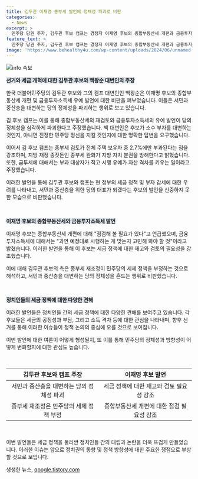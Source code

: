 ```yaml
---
title: 김두관 이재명 종부세 발언에 정체성 파괴로 비판
categories:
  - News
excerpt: >
  민주당 당권 주자, 김두관 후보 캠프는 경쟁자 이재명 후보의 종합부동산세 개편과 금융투자소득세 유예 발언을 비판했다. 백왕순 대변인은 이를 통해 후보의 민주당 정체성 파괴와 소수 부자 우대를 비난하며, 윤석열 정권의 부자 감세 문제와 연관시켜 후보를 비판했다. 이에 대해 이재명 후보는 종부세와 금투세에 대한 재검토를 언급하며 신중한 모습을 보여왔다.
feature_text: >
  민주당 당권 주자, 김두관 후보 캠프는 경쟁자 이재명 후보의 종합부동산세 개편과 금융투자소득세 유예 발언을 비판했다. 백왕순 대변인은 이를 통해 후보의 민주당 정체성 파괴와 소수 부자 우대를 비난하며, 윤석열 정권의 부자 감세 문제와 연관시켜 후보를 비판했다. 이에 대해 이재명 후보는 종부세와 금투세에 대한 재검토를 언급하며 신중한 모습을 보여왔다.
image: 'https://www.behealthy4u.com/wp-content/uploads/2024/06/unnamed-file.png'
---
```


<p><img src="https://www.behealthy4u.com/wp-content/uploads/2024/06/unnamed-file.png" alt="info 속보" /></p>

<p><b><span style="background-color: #21538527;">선거와 세금 개혁에 대한 김두관 후보와 백왕순 대변인의 주장</span></b></p>

<p>한국 더불어민주당의 김두관 후보와 그의 캠프 대변인인 백왕순은 이재명 후보의 종합부동산세 개편 및 금융투자소득세 유예 발언에 대한 비판을 퍼부었습니다. 이들은 서민과 중산층을 대변하는 당의 정체성을 파괴하는 행위로 보고 있습니다. </p>

<p>김 후보 캠프는 이를 통해 종합부동산세의 재검토와 금융투자소득세의 유예 발언이 당의 정체성을 심각하게 파괴한다고 주장했습니다. 백 대변인은 후보가 소수 부자를 대변하는 것인지, 아니면 진정한 민주당 정신을 지킬 것인지에 대한 명확한 답변을 요구했습니다.</p>

<p>이어서 김 후보 캠프는 종부세 검토가 전체 주택 보유자 중 2.7%에만 부과된다는 점을 강조하며, 지방 재정 종잣돈인 종부세 완화가 지방 자치 분권을 방해한다고 밝혔습니다. 또한, 금투세에 대해서는 부과 대상자가 적고 시행 유예가 자산 격차를 키우는 일이라고 주장했습니다.</p>

<p>이러한 발언을 통해 김두관 후보와 캠프는 현 정부의 세금 정책 및 부자 감세에 대한 우려를 나타내고, 서민과 중산층을 위한 당의 대표가 되겠다는 후보의 발언을 신중하지 못한 모습으로 비판했습니다.</p>

<p data-ke-size="size16">&nbsp;</p>

<p><b><span style="background-color: #21538527;">이재명 후보의 종합부동산세와 금융투자소득세 발언</span></b></p>

<p>이재명 후보는 종합부동산세 개편에 대해 "점검해 볼 필요가 있다"고 언급했으며, 금융투자소득세에 대해서는 "과연 예정대로 시행하는 게 맞는지 고민해 봐야 할 것"이라고 밝혔습니다. 이러한 발언을 통해 이 후보는 세금 정책에 대한 재고와 검토의 필요성을 강조했습니다.</p>

<p>이에 대해 김두관 후보의 측은 종부세 재조정이 민주당의 세제 정책을 부정하는 것으로 해석하고, 서민과 중산층을 대변하는 당의 정체성을 흔드는 행위로 비판했습니다.</p>

<p data-ke-size="size16">&nbsp;</p>

<p><b><span style="background-color: #21538527;">정치인들의 세금 정책에 대한 다양한 견해</span></b></p>

<p>이러한 발언들은 정치인들 간의 세금 정책에 대한 다양한 견해를 보여주고 있습니다. 각 후보들은 세금의 공정성과 부담, 그리고 소득 격차 등에 대한 관심을 나타내며, 향후 선거를 통해 이러한 이슈들이 정책 논의의 중심에 오를 것으로 보여집니다.</p>

<p>이번 발언에 대한 여론이 어떻게 형성될지, 또 이를 통해 민주당의 정체성과 방향성이 어떻게 변화할지에 대한 관심도 높습니다.</p>

<p data-ke-size="size16">&nbsp;</p>

<table>
    <thead>
        <tr>
            <th style="text-align: center;">김두관 후보와 캠프 주장</th>
            <th style="text-align: center;">이재명 후보 발언</th>
        </tr>
    </thead>
    <tbody>
        <tr>
            <td style="text-align: center;">서민과 중산층을 대변하는 당의 정체성 파괴</td>
            <td style="text-align: center;">세금 정책에 대한 재고와 검토 필요성 강조</td>
        </tr>
        <tr>
            <td style="text-align: center;">종부세 재조정은 민주당의 세제 정책 부정</td>
            <td style="text-align: center;">종합부동산세 개편에 대한 점검 필요성 강조</td>
        </tr>
    </tbody>
</table>

<p data-ke-size="size16">&nbsp;</p>

<p>이번 발언들은 세금 정책을 둘러싼 정치인들 간의 대립과 논란을 더욱 뜨겁게 만들었습니다. 이러한 이슈는 앞으로 정치권의 동향 및 정책 방향성에 대한 주요한 쟁점으로 부상할 것으로 보입니다.</p>
생생한 뉴스, <a href="https://qoogle.tistory.com" rel="dofollow">qoogle.tistory.com</a>


